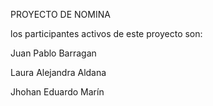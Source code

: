 PROYECTO DE NOMINA

los participantes activos de este proyecto son:

Juan Pablo Barragan

Laura Alejandra Aldana

Jhohan Eduardo Marín 
